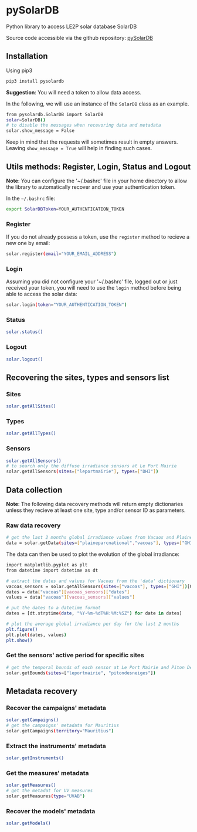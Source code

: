 # pySolarDB

Python library to access LE2P solar database SolarDB

Source code accessible via the github repository: [pySolarDB](https://github.com/LE2P/pySolarDB)

## Installation

Using pip3

```sh
pip3 install pysolardb
```

__Suggestion__: You will need a token to allow data access.

In the following, we  will use an instance of the `SolarDB` class as an example.

```sh
from pysolardb.SolarDB import SolarDB
solar=SolarDB()
# to disable the messages when recevoring data and metadata
solar.show_message = False
```

Keep in mind that the requests will sometimes result in empty answers. Leaving `show_message = True` will help in finding such cases.

## Utils methods: Register, Login, Status and Logout

__Note__: You can configure the '~/.bashrc' file in your home directory to allow the library to automatically recover and use your authentication token.

In the `~/.bashrc` file:

```sh
export SolarDBToken=YOUR_AUTHENTICATION_TOKEN
```

### Register

If you do not already possess a token, use the `register` method to recieve a new one by email:

```sh
solar.register(email="YOUR_EMAIL_ADDRESS")
```

### Login

Assuming you did not configure your '~/.bashrc' file, logged out or just received your token, you will need to use the `login` method before being able to access the solar data:

```sh
solar.login(token="YOUR_AUTHENTICATION_TOKEN")
```

### Status

```sh
solar.status()
```

### Logout

```sh
solar.logout()
```

## Recovering the sites, types and sensors list

### Sites

```sh
solar.getAllSites()
```

### Types

```sh
solar.getAllTypes()
```

### Sensors

```sh
solar.getAllSensors()
# to search only the diffuse irradiance sensors at Le Port Mairie
solar.getAllSensors(sites=["leportmairie"], types=["DHI"])
```

## Data collection

__Note__: The following data recovery methods will return empty dictionaries unless they recieve at least one site, type and/or sensor ID as parameters.

### Raw data recovery

```sh
# get the last 2 months global irradiance values from Vacaos and Plaine Des Palmistes Parc National taking the average value for each day
data = solar.getData(sites=["plaineparcnational","vacoas"], types=["GHI"], start="-2mo", aggrFn="mean", aggrEvery="1d")
```

The data can then be used to plot the evolution of the global irradiance:

```sh
import matplotlib.pyplot as plt
from datetime import datetime as dt

# extract the dates and values for Vacoas from the 'data' dictionary
vacoas_sensors = solar.getAllSensors(sites=["vacoas"], types=["GHI"])[0]
dates = data["vacoas"][vacoas_sensors]["dates"]
values = data["vacoas"][vacoas_sensors]["values"]

# put the dates to a datetime format
dates = [dt.strptime(date, "%Y-%m-%dT%H:%M:%SZ") for date in dates]

# plot the average global irradiance per day for the last 2 months
plt.figure()
plt.plot(dates, values)
plt.show()
```

### Get the sensors' active period for specific sites

```sh
# get the temporal bounds of each sensor at Le Port Mairie and Piton Des Neiges
solar.getBounds(sites=["leportmairie", "pitondesneiges"])
```

## Metadata recovery

### Recover the campaigns' metadata

```sh
solar.getCampaigns()
# get the campaigns' metadata for Mauritius
solar.getCampaigns(territory="Mauritius")
```

### Extract the instruments' metadata

```sh
solar.getInstruments()
```

### Get the measures' metadata

```sh
solar.getMeasures()
# get the metadat for UV measures
solar.getMeasures(type="UVAB")
```

### Recover the models' metadata

```sh
solar.getModels()
```
